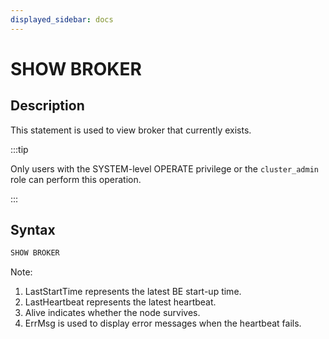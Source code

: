 ```yaml
---
displayed_sidebar: docs
---
```


# SHOW BROKER

## Description

This statement is used to view broker that currently exists.

:::tip

Only users with the SYSTEM-level OPERATE privilege or the `cluster_admin` role can perform this operation.

:::

## Syntax

```sql
SHOW BROKER
```

Note:

1. LastStartTime represents the latest BE start-up time.
2. LastHeartbeat represents the latest heartbeat.
3. Alive indicates whether the node survives.
4. ErrMsg is used to display error messages when the heartbeat fails.
